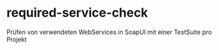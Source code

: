 # required-service-check
Prüfen von verwendeten WebServices in SoapUI mit einer TestSuite pro Projekt
